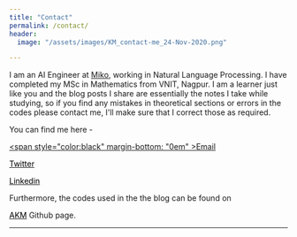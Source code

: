 ```yaml
---
title: "Contact"
permalink: /contact/
header:
  image: "/assets/images/KM_contact-me_24-Nov-2020.png"

---
```


I am an AI Engineer at [Miko](https://miko.ai/in), working in Natural Language Processing. I have completed my MSc in Mathematics from VNIT, Nagpur. I am a learner just like you and the blog posts I share are essentially the notes I take while studying, so if you find any mistakes in theoretical sections or errors in the codes please contact me, I'll make sure that I correct those as required.

You can find me here - 

<i class="fa fa-envelope" aria-hidden="true"></i> [<span style="color:black" margin-bottom: "0em" >Email</span>](mailto:aknottymathematician@gmail.com)

<i class="fab fa-fw fa-twitter-square" style="color:#55acee"></i> [<span style="color:black">Twitter</span>](https://twitter.com/aknottymathema1)

<i class="fab fa-fw fa-linkedin" style="color:#007bb6"></i> [<span style="color:black">Linkedin</span>](https://www.linkedin.com/in/jasraj-date/)


Furthermore, the codes used in the the blog can be found on 

<i class="fab fa-fw fa-github" style="color:#171516"></i> [<span style="color:black">AKM</span>](https://github.com/aknottymathematician) Github page.

<!-- <i class="fab fa-fw fa-twitter-square" style="color:#55acee"></i> [<span style="color:black">Twitter</span>](https://twitter.com/aknottymathema1) -->


<!-- <form style="border:1px solid #ccc;padding:3px;text-align:center;" action="https://feedburner.google.com/fb/a/mailverify" method="post" target="popupwindow" onsubmit="window.open('https://feedburner.google.com/fb/a/mailverify?uri=AKnottyMathematician', 'popupwindow', 'scrollbars=yes,width=550,height=520');return true"><p>Enter your email address:</p><p><input type="text" style="width:140px" name="email"/></p><input type="hidden" value="AKnottyMathematician" name="uri"/><input type="hidden" name="loc" value="en_US"/><input type="submit" value="Subscribe" /><p>Delivered by <a href="https://feedburner.google.com" target="_blank">FeedBurner</a></p></form> -->

<!-- <a href="https://feedburner.google.com/fb/a/mailverify?uri=AKnottyMathematician&amp;loc=en_US">Subscribe to A Knotty Mathematician by Email</a> -->



---